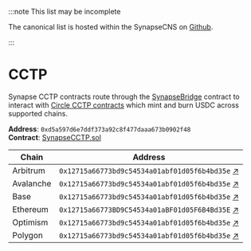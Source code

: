 :::note This list may be incomplete

The canonical list is hosted within the SynapseCNS on [Github](https://github.com/synapsecns/synapse-contracts).

:::

# CCTP

Synapse CCTP contracts route through the [SynapseBridge](https://github.com/synapsecns/synapse-contracts/blob/ed93453430635e2d43704d5599d3318c43a23033/contracts/bridge/SynapseBridge.sol#L63-L118) contract to interact with [Circle CCTP contracts](https://developers.circle.com/stablecoins/docs/evm-smart-contracts) which mint and burn USDC across supported chains.

**Address**: `0xd5a597d6e7ddf373a92c8f477daaa673b0902f48`\
**Contract**: [SynapseCCTP.sol](https://github.com/synapsecns/synapse-contracts/blob/master/contracts/cctp/SynapseCCTP.sol)

| Chain     | Address                                      |
| --------- | ---------------------------------------------|
| Arbitrum  | `0x12715a66773bd9c54534a01abf01d05f6b4bd35e` [↗](https://arbiscan.io/address/0x12715a66773bd9c54534a01abf01d05f6b4bd35e)             |
| Avalanche | `0x12715a66773bd9c54534a01abf01d05f6b4bd35e` [↗](https://snowtrace.io/address/0x12715a66773BD9C54534a01aBF01d05F6B4Bd35E)            |
| Base      | `0x12715a66773bd9c54534a01abf01d05f6b4bd35e` [↗](https://basescan.org/address/0x12715a66773BD9C54534a01aBF01d05F6B4Bd35E)            |
| Ethereum  | `0x12715a66773BD9C54534a01aBF01d05F6B4Bd35E` [↗](https://etherscan.io/address/0x12715a66773BD9C54534a01aBF01d05F6B4Bd35E)            |
| Optimism  | `0x12715a66773bd9c54534a01abf01d05f6b4bd35e` [↗](https://optimistic.etherscan.io/address/0x12715a66773BD9C54534a01aBF01d05F6B4Bd35E) |
| Polygon   | `0x12715a66773bd9c54534a01abf01d05f6b4bd35e` [↗](https://polygonscan.com/address/0x12715a66773BD9C54534a01aBF01d05F6B4Bd35E)         |
